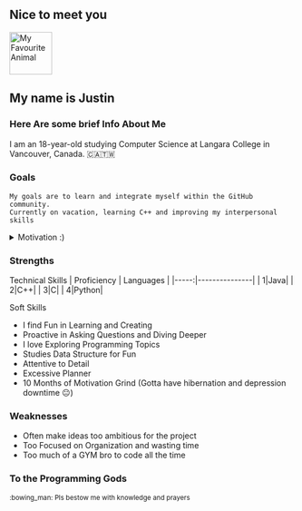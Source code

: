 ## Nice to meet you
<img src='https://i.pinimg.com/564x/7c/3c/f9/7c3cf9799ece6e79850c9f4e1a973fc0.jpg' width='75' alt= "My Favourite Animal">

## My name is Justin

### Here Are some brief Info About Me
I am an 18-year-old studying Computer Science at Langara College in Vancouver, Canada.
:canada::taiwan:

### Goals
    My goals are to learn and integrate myself within the GitHub community.
    Currently on vacation, learning C++ and improving my interpersonal skills
<details>
  <summary>Motivation :)</summary>
  It is not just about the destination but also the journey. That's why learning is so fun, it's a lifelong process. It's not fun if it's easy.
</details>

### Strengths
Technical Skills
| Proficiency | Languages |
|-----:|---------------|
|     1|Java|
|     2|C++|
|     3|C|
|     4|Python|

Soft Skills
- I find Fun in Learning and Creating
- Proactive in Asking Questions and Diving Deeper
- I love Exploring Programming Topics
- Studies Data Structure for Fun
- Attentive to Detail
- Excessive Planner
- 10 Months of Motivation Grind (Gotta have hibernation and depression downtime :neutral_face:)


### Weaknesses
- Often make ideas too ambitious for the project
- Too Focused on Organization and wasting time
- Too much of a GYM bro to code all the time

### To the Programming Gods
<sub>
:bowing_man: Pls bestow me with knowledge and prayers
</sub>


<!--
**jstn-swm/jstn-swm** is a ✨ _special_ ✨ repository because its `README.md` (this file) appears on your GitHub profile.

Here are some ideas to get you started:

- 🔭 I’m currently working on ...
- 🌱 I’m currently learning ...
- 👯 I’m looking to collaborate on ...
- 🤔 I’m looking for help with ...
- 💬 Ask me about ...
- 📫 How to reach me: ...
- 😄 Pronouns: ...
- ⚡ Fun fact: ...
-->
